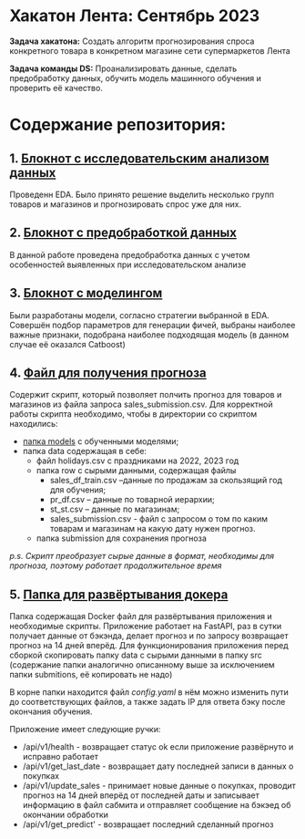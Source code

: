 # Хакатон Лента: Сентябрь 2023
**Задача хакатона:** Создать алгоритм прогнозирования спроса конкретного товара в конкретном магазине сети супермаркетов Лента

**Задача команды DS:** Проанализировать данные, сделать предобработку данных, обучить модель машинного обучения и проверить её качество.

# Содержание репозитория:

## 1. [Блокнот с исследовательским анализом данных](EDA.ipynb)
Проведенн EDA. Было принято решение выделить несколько групп товаров и магазинов и прогнозировать спрос уже для них.

## 2. [Блокнот с предобработкой данных](Preprocessing.ipynb)
В данной работе проведена предобработка данных с учетом особенностей выявленных при исследовательском анализе

## 3. [Блокнот с моделингом](Modeling.ipynb)
Были разработаны модели, согласно стратегии выбранной в EDA. Совершён подбор параметров для генерации фичей, выбраны наиболее важные признаки, подобрана наиболее подходящая модель 
(в данном случае её оказался Catboost)

## 4. [Файл для получения прогноза](predict.py)
Содержит скрипт, который позволяет полчить прогноз для товаров и магазинов из файла запроса sales_submission.csv. Для корректной работы скрипта необходимо, чтобы в директории со скриптом находились:
- [папка models](models) с обученными моделями;
- папка data содержащая в себе:
	* файл holidays.csv с праздниками на 2022, 2023 год
	* папка row с сырыми данными, содержащая файлы
		- sales_df_train.csv –данные по продажам за скользящий год для обучения;
		- pr_df.csv – данные по товарной иерархии;
		- st_st.csv – данные по магазинам;
		- sales_submission.csv - файл с запросом о том по каким товарам и магазинам на какую дату нужен прогноз.
	* папка submission для сохранения прогноза 
	
*p.s. Скрипт преобразует сырые данные в формат, необходимы для прогноза, поэтому работает продолжительное время*

	
## 5. [Папка для развёртывания докера](for_docker)
Папка содержащая Docker файл для развёртывания приложения и необходимые скрипты. Приложение работает на FastAPI, раз в сутки получает данные от бэкэнда, делает прогноз и по запросу
возвращает прогноз на 14 дней вперёд. Для функционирования приложения перед сборкой скопировать папку data с сырыми данными в папку src (содержание папки аналогично описанному выше 
за исключением папки submitions, её копировать не надо)

В корне папки находится файл *config.yaml* в нём можно изменить пути до соответствующих файлов, а также задать IP для ответа бэку после окончания обучения.

Приложение имеет следующие ручки:
* /api/v1/health - возвращает статус ok если приложение развёрнуто и исправно работает
* /api/v1/get_last_date - возвращает дату последней записи в данных о покупках
* /api/v1/update_sales - принимает новые данные о покупках, проводит прогноз на 14 дней вперёд от последней даты и записывает информацию в файл сабмита и отправляет сообщение на бэкэед об окончании обработки
* /api/v1/get_predict' - возвращает последний сделанный прогноз
